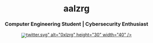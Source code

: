 
<h1 align="center">aalzrg</h1>
<h3 align="center">Computer Engineering Student | Cybersecurity Enthusiast</h3>


<p align="center">
<a href="https://x.com/0xlzrg" target="blank"><img align="center" src="<script src="https://gist.github.com/IgnaceMaes/744cd9cf41ec6acf46fc8f4e9f370f86.js"></script>twitter.svg" alt="0xlzrg" height="30" width="40" /></a>
</p>
